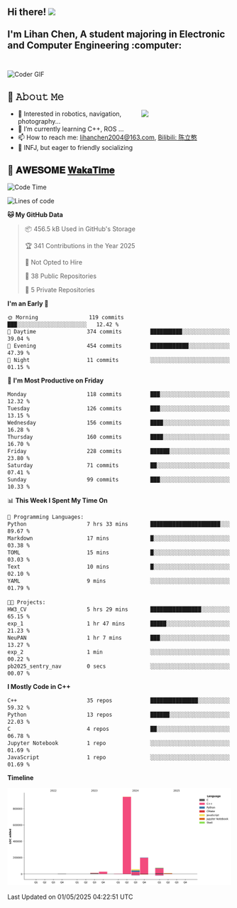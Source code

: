 <h2 align="left">
 <abc>
  <br>Hi there! <img src="https://user-images.githubusercontent.com/42378118/110234147-e3259600-7f4e-11eb-95be-0c4047144dea.gif" width="30"><br>
  <br> I'm Lihan Chen, A student majoring in Electronic and Computer Engineering :computer:<br>
  <br>
 </abc>
</h2>

<img align="center" src="https://media.giphy.com/media/SWoSkN6DxTszqIKEqv/giphy.gif" alt="Coder GIF" width="500">

## :book: 𝙰𝚋𝚘𝚞𝚝 𝙼𝚎

<img align="right" width="40%" src="https://github-readme-stats.vercel.app/api?username=LihanChen2004&show_icons=true&icon_color=CE1D2D&text_color=718096&bg_color=ffffff&hide_title=true" />

- 🌟 Interested in robotics, navigation, photography...
- 🌱 I’m currently learning C++, ROS ... 
- 📫 How to reach me: lihanchen2004@163.com, [Bilibili: 陈立憨](https://space.bilibili.com/170786212)
- 👯 INFJ, but eager to friendly socializing

## 📜 𝐀𝐖𝐄𝐒𝐎𝐌𝐄 [𝐖𝐚𝐤𝐚𝐓𝐢𝐦𝐞](https://github.com/anmol098/waka-readme-stats)

<!--START_SECTION:waka-->
![Code Time](http://img.shields.io/badge/Code%20Time-1%2C062%20hrs%2058%20mins-blue)

![Lines of code](https://img.shields.io/badge/From%20Hello%20World%20I%27ve%20Written-1.3%20million%20lines%20of%20code-blue)

**🐱 My GitHub Data** 

> 📦 456.5 kB Used in GitHub's Storage 
 > 
> 🏆 341 Contributions in the Year 2025
 > 
> 🚫 Not Opted to Hire
 > 
> 📜 38 Public Repositories 
 > 
> 🔑 5 Private Repositories 
 > 
**I'm an Early 🐤** 

```text
🌞 Morning                119 commits         ███░░░░░░░░░░░░░░░░░░░░░░   12.42 % 
🌆 Daytime                374 commits         ██████████░░░░░░░░░░░░░░░   39.04 % 
🌃 Evening                454 commits         ████████████░░░░░░░░░░░░░   47.39 % 
🌙 Night                  11 commits          ░░░░░░░░░░░░░░░░░░░░░░░░░   01.15 % 
```
📅 **I'm Most Productive on Friday** 

```text
Monday                   118 commits         ███░░░░░░░░░░░░░░░░░░░░░░   12.32 % 
Tuesday                  126 commits         ███░░░░░░░░░░░░░░░░░░░░░░   13.15 % 
Wednesday                156 commits         ████░░░░░░░░░░░░░░░░░░░░░   16.28 % 
Thursday                 160 commits         ████░░░░░░░░░░░░░░░░░░░░░   16.70 % 
Friday                   228 commits         ██████░░░░░░░░░░░░░░░░░░░   23.80 % 
Saturday                 71 commits          ██░░░░░░░░░░░░░░░░░░░░░░░   07.41 % 
Sunday                   99 commits          ███░░░░░░░░░░░░░░░░░░░░░░   10.33 % 
```


📊 **This Week I Spent My Time On** 

```text
💬 Programming Languages: 
Python                   7 hrs 33 mins       ██████████████████████░░░   89.67 % 
Markdown                 17 mins             █░░░░░░░░░░░░░░░░░░░░░░░░   03.38 % 
TOML                     15 mins             █░░░░░░░░░░░░░░░░░░░░░░░░   03.03 % 
Text                     10 mins             █░░░░░░░░░░░░░░░░░░░░░░░░   02.10 % 
YAML                     9 mins              ░░░░░░░░░░░░░░░░░░░░░░░░░   01.79 % 

🐱‍💻 Projects: 
HW3_CV                   5 hrs 29 mins       ████████████████░░░░░░░░░   65.15 % 
exp_1                    1 hr 47 mins        █████░░░░░░░░░░░░░░░░░░░░   21.23 % 
NeuPAN                   1 hr 7 mins         ███░░░░░░░░░░░░░░░░░░░░░░   13.27 % 
exp_2                    1 min               ░░░░░░░░░░░░░░░░░░░░░░░░░   00.22 % 
pb2025_sentry_nav        0 secs              ░░░░░░░░░░░░░░░░░░░░░░░░░   00.07 % 
```

**I Mostly Code in C++** 

```text
C++                      35 repos            ███████████████░░░░░░░░░░   59.32 % 
Python                   13 repos            ██████░░░░░░░░░░░░░░░░░░░   22.03 % 
C                        4 repos             ██░░░░░░░░░░░░░░░░░░░░░░░   06.78 % 
Jupyter Notebook         1 repo              ░░░░░░░░░░░░░░░░░░░░░░░░░   01.69 % 
JavaScript               1 repo              ░░░░░░░░░░░░░░░░░░░░░░░░░   01.69 % 
```



**Timeline**

![Lines of Code chart](https://raw.githubusercontent.com/LihanChen2004/LihanChen2004/main/assets/bar_graph.png)


 Last Updated on 01/05/2025 04:22:51 UTC
<!--END_SECTION:waka-->

<!--
**LihanChen2004/LihanChen2004** is a ✨ _special_ ✨ repository because its `README.md` (this file) appears on your GitHub profile.

Here are some ideas to get you started:

- 🔭 I’m currently working on ...
- 🌱 I’m currently learning ...
- 👯 I’m looking to collaborate on ...
- 🤔 I’m looking for help with ...
- 💬 Ask me about ...
- 📫 How to reach me: ...
- 😄 Pronouns: ...
- ⚡ Fun fact: ...
-->

